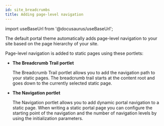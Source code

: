 ```yaml
---
id: site_breadcrumbs
title: Adding page-level navigation
---
```

import useBaseUrl from '@docusaurus/useBaseUrl';



The default portal theme automatically adds page-level navigation to your site based on the page hierarchy of your site.

Page-level navigation is added to static pages using these portlets:

-   **The Breadcrumb Trail portlet**

    The Breadcrumb Trail portlet allows you to add the navigation path to your static pages. The breadcrumb trail starts at the content root and goes down to the currently selected static page.

-   **The Navigation portlet**

    The Navigation portlet allows you to add dynamic portal navigation to a static page. When writing a static portal page you can configure the starting point of the navigation and the number of navigation levels by using the initialization parameters.


